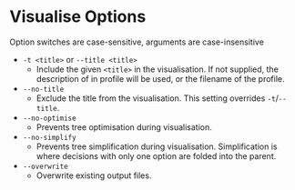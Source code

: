 # Visualise Options
Option switches are case-sensitive, arguments are case-insensitive

* `-t <title>` or `--title <title>`
   * Include the given `<title>` in the visualisation. If not supplied, the description of in profile will be used, or the filename of the profile.
* `--no-title`
   * Exclude the title from the visualisation. This setting overrides `-t`/`--title`.
* `--no-optimise`
   * Prevents tree optimisation during visualisation.
* `--no-simplify`
   * Prevents tree simplification during visualisation. Simplification is where decisions with only one option are folded into the parent.
 * `--overwrite`
    * Overwrite existing output files.
